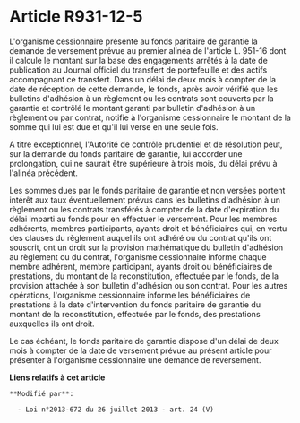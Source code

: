 # Article R931-12-5

L'organisme cessionnaire présente au fonds paritaire de garantie la demande de versement prévue au premier alinéa de
l'article L. 951-16 dont il calcule le montant sur la base des engagements arrêtés à la date de publication au Journal
officiel du transfert de portefeuille et des actifs accompagnant ce transfert. Dans un délai de deux mois à compter de la
date de réception de cette demande, le fonds, après avoir vérifié que les bulletins d'adhésion à un règlement ou les contrats
sont couverts par la garantie et contrôlé le montant garanti par bulletin d'adhésion à un règlement ou par contrat, notifie à
l'organisme cessionnaire le montant de la somme qui lui est due et qu'il lui verse en une seule fois. 

A titre exceptionnel, l'Autorité de contrôle prudentiel et de résolution peut, sur la demande du fonds paritaire de garantie,
lui accorder une prolongation, qui ne saurait être supérieure à trois mois, du délai prévu à l'alinéa précédent. 

Les sommes dues par le fonds paritaire de garantie et non versées portent intérêt aux taux éventuellement prévus dans les
bulletins d'adhésion à un règlement ou les contrats transférés à compter de la date d'expiration du délai imparti au fonds
pour en effectuer le versement. Pour les membres adhérents, membres participants, ayants droit et bénéficiaires qui, en vertu
des clauses du règlement auquel ils ont adhéré ou du contrat qu'ils ont souscrit, ont un droit sur la provision mathématique
du bulletin d'adhésion au règlement ou du contrat, l'organisme cessionnaire informe chaque membre adhérent, membre
participant, ayants droit ou bénéficiaires de prestations, du montant de la reconstitution, effectuée par le fonds, de la
provision attachée à son bulletin d'adhésion ou son contrat. Pour les autres opérations, l'organisme cessionnaire informe les
bénéficiaires de prestations à la date d'intervention du fonds paritaire de garantie du montant de la reconstitution,
effectuée par le fonds, des prestations auxquelles ils ont droit. 

Le cas échéant, le fonds paritaire de garantie dispose d'un délai de deux mois à compter de la date de versement prévue au
présent article pour présenter à l'organisme cessionnaire une demande de reversement.

**Liens relatifs à cet article**

	**Modifié par**:

	  - Loi n°2013-672 du 26 juillet 2013 - art. 24 (V)
